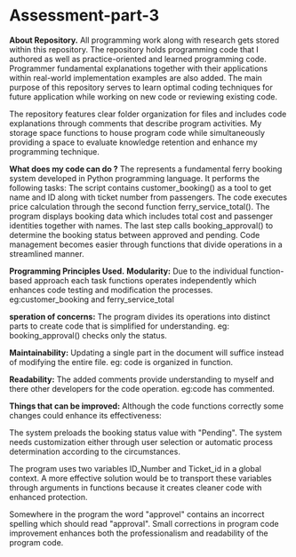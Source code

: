 # Assessment-part-3
**About Repository.**
All programming work along with research gets stored within this repository. The repository holds programming code that I authored as well as practice-oriented and learned programming code. Programmer fundamental explanations together with their applications within real-world implementation examples are also added. The main purpose of this repository serves to learn optimal coding techniques for future application while working on new code or reviewing existing code.

The repository features clear folder organization for files and includes code explanations through comments that describe program activities. My storage space functions to house program code while simultaneously providing a space to evaluate knowledge retention and enhance my programming technique.

**What does my code can do ?**
The represents a fundamental ferry booking system developed in Python programming language. It performs the following tasks:
The script contains customer_booking() as a tool to get name and ID along with ticket number from passengers.
The code executes price calculation through the second function ferry_service_total().
The program displays booking data which includes total cost and passenger identities together with names.
The last step calls booking_approval() to determine the booking status between approved and pending.
Code management becomes easier through functions that divide operations in a streamlined manner.

**Programming Principles Used.**
**Modularity:**
Due to the individual function-based approach each task functions operates independently which enhances code testing and modification the processes. eg:customer_booking and ferry_service_total

**speration of concerns:**
The program divides its operations into distinct parts to create code that is simplified for understanding. eg: booking_approval() checks only the status.

**Maintainability:**
Updating a single part in the document will suffice instead of modifying the entire file. eg: code is organized in function.

**Readability:**
The added comments provide understanding to myself and there other developers for the code operation. eg:code has commented.

**Things that can be improved:**
Although the code functions correctly some changes could enhance its effectiveness:

The system preloads the booking status value with "Pending". The system needs customization either through user selection or automatic process determination according to the circumstances.

The program uses two variables ID_Number and Ticket_id in a global context. A more effective solution would be to transport these variables through arguments in functions because it creates cleaner code with enhanced protection.

Somewhere in the program the word "approvel" contains an incorrect spelling which should read "approval". Small corrections in program code improvement enhances both the professionalism and readability of the program code.

